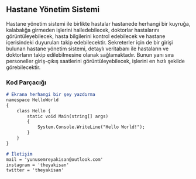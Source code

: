 ## Hastane Yönetim Sistemi

Hastane yönetim sistemi ile birlikte hastalar hastanede herhangi bir kuyruğa, kalabalığa girmeden işlerini halledebilecek, doktorlar hastalarını görüntüleyebilecek, hasta bilgilerini kontrol edebilecek ve hastane içerisindeki duyuruları takip edebilecektir. Sekreterler için de bir girişi bulunan hastane yönetim sistemi, detaylı veritabanı ile hastaların ve doktorların takip edilebilmesine olanak sağlamaktadır. Bunun yanı sıra personeller giriş-çıkış saatlerini görüntüleyebilecek, işlerini en hızlı şekilde görebilecektir.

### Kod Parçacığı

```markdown
# Ekrana herhangi bir şey yazdırma
namespace HelloWorld
{
    class Hello {         
        static void Main(string[] args)
        {
            System.Console.WriteLine("Hello World!");
        }
    }
}
```

```markdown
# İletişim 
mail = 'yunusemreyakisan@outlook.com'
instagram = 'theyakisan'
twitter = 'theyakisan'
```


